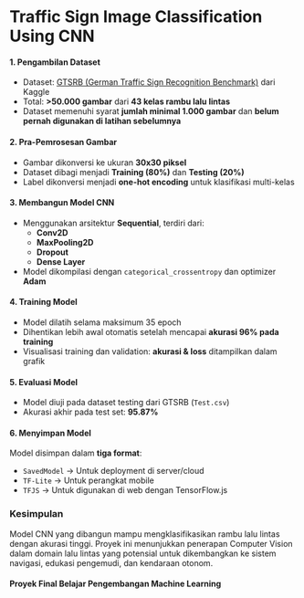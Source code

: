 # Traffic Sign Image Classification Using CNN

#### 1. **Pengambilan Dataset**
- Dataset: [GTSRB (German Traffic Sign Recognition Benchmark)](https://www.kaggle.com/datasets/meowmeowmeowmeowmeow/gtsrb-german-traffic-sign) dari Kaggle  
- Total: **>50.000 gambar** dari **43 kelas rambu lalu lintas**
- Dataset memenuhi syarat **jumlah minimal 1.000 gambar** dan **belum pernah digunakan di latihan sebelumnya**

#### 2. **Pra-Pemrosesan Gambar**
- Gambar dikonversi ke ukuran **30x30 piksel**
- Dataset dibagi menjadi **Training (80%)** dan **Testing (20%)**
- Label dikonversi menjadi **one-hot encoding** untuk klasifikasi multi-kelas

#### 3. **Membangun Model CNN**
- Menggunakan arsitektur **Sequential**, terdiri dari:
  - **Conv2D**
  - **MaxPooling2D**
  - **Dropout**
  - **Dense Layer**
- Model dikompilasi dengan `categorical_crossentropy` dan optimizer **Adam**

#### 4. **Training Model**
- Model dilatih selama maksimum 35 epoch
- Dihentikan lebih awal otomatis setelah mencapai **akurasi 96% pada training**
- Visualisasi training dan validation: **akurasi & loss** ditampilkan dalam grafik

#### 5. **Evaluasi Model**
- Model diuji pada dataset testing dari GTSRB (`Test.csv`)
- Akurasi akhir pada test set: **95.87%**

#### 6. **Menyimpan Model**
Model disimpan dalam **tiga format**:
- `SavedModel` → Untuk deployment di server/cloud
- `TF-Lite` → Untuk perangkat mobile
- `TFJS` → Untuk digunakan di web dengan TensorFlow.js

###  Kesimpulan
Model CNN yang dibangun mampu mengklasifikasikan rambu lalu lintas dengan akurasi tinggi. Proyek ini menunjukkan penerapan Computer Vision dalam domain lalu lintas yang potensial untuk dikembangkan ke sistem navigasi, edukasi pengemudi, dan kendaraan otonom.

#### Proyek Final Belajar Pengembangan Machine Learning
